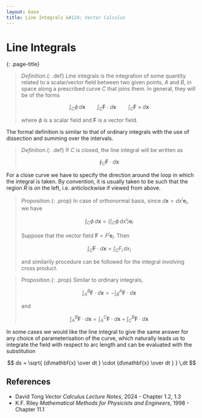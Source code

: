 ```yaml
---
layout: base
title: Line Integrals &#124; Vector Calculus
---
```


# Line Integrals
{: .page-title}

> *Definition.*{: .def}
> Line integrals is the integration of some quantity related to a scalar/vector field
> between two given points, $A$ and $B$, in space along a prescribed curve $C$ that joins them.
> In general, they will be of the forms
>
> $$
  \int_C \phi \,d\mathbf{x} \qquad \int_C \mathbf{F} \cdot d\mathbf{x} \qquad \int_C \mathbf{F} \times d\mathbf{x}
  $$
>
> where $\phi$ is a scalar field and $\mathbf{F}$ is a vector field.

The formal definition is similar to that of ordinary integrals with the use of dissection and summing over the intervals.

> *Definition.*{: .def}
> If $C$ is closed, the line integral will be written as
>
> $$
  \oint_C \mathbf{F} \cdot d\mathbf{x}
  $$

For a close curve we have to specify the direction around the loop in which the integral is taken.
By convention, it is usually taken to be such that the region $R$ is on the left, i.e. anticlockwise if viewed from above.

> *Proposition.*{: .prop}
> In case of orthonormal basis, since $d\mathbf{x} = dx^i \mathbf{e}_i$, we have
>
> $$
  \int_C \phi \,d\mathbf{x} = \left( \int_C \phi \, dx^i \right) \mathbf{e}_i
  $$
>
> Suppose that the vector field $\mathbf{F} = F^i \mathbf{e}_i$. Then
>
> $$
  \int_C \mathbf{F} \cdot d\mathbf{x} = \int_C F_i \, dx_i
  $$
>
> and similarily procedure can be followed for the integral involving cross product.

> *Proposition.*{: .prop}
> Similar to ordinary integrals,
>
> $$
  \int_A^B \mathbf{F} \cdot d\mathbf{x} = -\int_B^A \mathbf{F} \cdot d\mathbf{x}
  $$
>
> and
>
> $$
  \int_A^B \mathbf{F} \cdot d\mathbf{x} = \int_A^C \mathbf{F} \cdot d\mathbf{x} + \int_C^B \mathbf{F} \cdot d\mathbf{x}
  $$

In some cases we would like the line integral to give the same answer for any choice of parameterisation of the curve,
which naturally leads us to integrate the field with respect to arc length and can be evaluated with the substitution

$$
ds = \sqrt{ {d\mathbf{x} \over dt } \cdot {d\mathbf{x} \over dt } } \,dt
$$

## References

* David Tong _Vector Calculus Lecture Notes_, 2024 - Chapter 1.2, 1.3
* K.F. Riley _Mathematical Methods for Physicists and Engineers_, 1998 - Chapter 11.1
